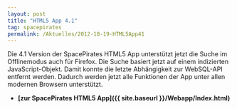 ```yaml
---
layout: post
title: "HTML5 App 4.1"
tag: spacepirates
permalink: /Aktuelles/2012-10-19-HTML5App41
---
```



Die 4.1 Version der SpacePirates HTML5 App unterstützt jetzt die Suche im Offlinemodus auch für Firefox. Die Suche basiert jetzt auf einem indizierten JavaScript-Objekt. Damit konnte die letzte Abhängigkeit zur WebSQL-API entfernt werden. Dadurch werden jetzt alle Funktionen der App unter allen modernen Browsern unterstützt.

- **[zur SpacePirates HTML5 App]({{ site.baseurl }}/Webapp/Index.html)**


